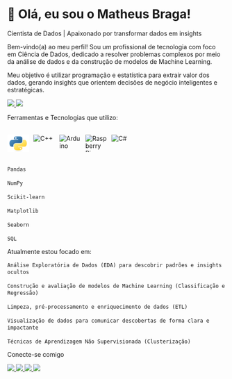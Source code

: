 # 👋 Olá, eu sou o Matheus Braga!

Cientista de Dados | Apaixonado por transformar dados em insights

Bem-vindo(a) ao meu perfil! Sou um profissional de tecnologia com foco em Ciência de Dados, dedicado a resolver problemas complexos por meio da análise de dados e da construção de modelos de Machine Learning.

Meu objetivo é utilizar programação e estatística para extrair valor dos dados, gerando insights que orientem decisões de negócio inteligentes e estratégicas.

<div> <a href="https://github.com/matheuskbraga"> <img height="180em" src="https://github-readme-stats.vercel.app/api?username=matheuskbraga&show_icons=true&theme=tokyonight&include_all_commits=true&count_private=true" /> <img height="180em" src="https://github-readme-stats.vercel.app/api/top-langs/?username=matheuskbraga&layout=compact&langs_count=6&theme=tokyonight" /> </a> </div>

Ferramentas e Tecnologias que utilizo:
<br>
<br>
<div style="display: flex; gap: 10px; align-items: center;">
  <img src="https://raw.githubusercontent.com/devicons/devicon/master/icons/python/python-original.svg" alt="Python" height="40" width="50" />
  <img src="https://cdn.jsdelivr.net/gh/devicons/devicon/icons/cplusplus/cplusplus-original.svg" alt="C++" height="40" width="50" />
  <img src="https://cdn.jsdelivr.net/gh/devicons/devicon/icons/arduino/arduino-original.svg" alt="Arduino" height="40" width="50" />
  <img src="https://cdn.jsdelivr.net/gh/devicons/devicon/icons/raspberrypi/raspberrypi-original.svg" alt="Raspberry Pi" height="40" width="50" />
  <img src="https://cdn.jsdelivr.net/gh/devicons/devicon/icons/csharp/csharp-original.svg" alt="C#" height="40" width="50" />
</div>
<br>

    Pandas

    NumPy

    Scikit-learn

    Matplotlib

    Seaborn

    SQL

Atualmente estou focado em:

    Análise Exploratória de Dados (EDA) para descobrir padrões e insights ocultos

    Construção e avaliação de modelos de Machine Learning (Classificação e Regressão)

    Limpeza, pré-processamento e enriquecimento de dados (ETL)

    Visualização de dados para comunicar descobertas de forma clara e impactante

    Técnicas de Aprendizagem Não Supervisionada (Clusterização)

Conecte-se comigo

<div>
  <a href="https://www.linkedin.com/in/mbragaa/" target="_blank">
    <img src="https://img.shields.io/badge/-LinkedIn-%230077B5?style=for-the-badge&logo=linkedin&logoColor=white" />
  </a>
  <a href="https://instagram.com/matheuskbraga" target="_blank">
    <img src="https://img.shields.io/badge/-Instagram-%23E4405F?style=for-the-badge&logo=instagram&logoColor=white" />
  </a>
  <a href="https://github.com/matheuskbraga" target="_blank">
    <img src="https://img.shields.io/badge/-GitHub-%23121011?style=for-the-badge&logo=github&logoColor=white" />
  </a>
  <a href="https://facebook.com/matheuskbraga" target="_blank">
    <img src="https://img.shields.io/badge/-Facebook-%233b5998?style=for-the-badge&logo=facebook&logoColor=white" />
  </a>
</div>
